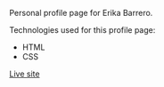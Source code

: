 Personal profile page for Erika Barrero.

Technologies used for this profile page:
* HTML
* CSS

<a href="https://e-barr.github.io/personal-profile/">Live site</a>